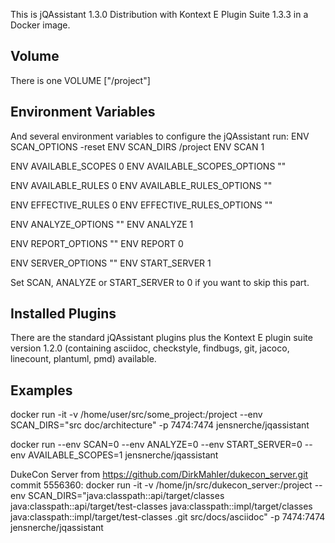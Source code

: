 This is jQAssistant 1.3.0 Distribution with Kontext E Plugin Suite 1.3.3 in a Docker image.

## Volume
There is one VOLUME ["/project"]

## Environment Variables
And several environment variables to configure the jQAssistant run:
ENV SCAN_OPTIONS -reset
ENV SCAN_DIRS /project
ENV SCAN 1

ENV AVAILABLE_SCOPES 0
ENV AVAILABLE_SCOPES_OPTIONS ""

ENV AVAILABLE_RULES 0
ENV AVAILABLE_RULES_OPTIONS ""

ENV EFFECTIVE_RULES 0
ENV EFFECTIVE_RULES_OPTIONS ""

ENV ANALYZE_OPTIONS ""
ENV ANALYZE 1

ENV REPORT_OPTIONS ""
ENV REPORT 0

ENV SERVER_OPTIONS ""
ENV START_SERVER 1

Set SCAN, ANALYZE or START_SERVER to 0 if you want to skip this part.

## Installed Plugins
There are the standard jQAssistant plugins plus the Kontext E plugin suite version 1.2.0 (containing asciidoc, checkstyle, findbugs, git, jacoco, linecount, plantuml, pmd) available.

## Examples

docker run -it -v /home/user/src/some_project:/project --env SCAN_DIRS="src doc/architecture" -p 7474:7474  jensnerche/jqassistant

docker run --env SCAN=0 --env ANALYZE=0 --env START_SERVER=0 --env AVAILABLE_SCOPES=1  jensnerche/jqassistant

DukeCon Server from https://github.com/DirkMahler/dukecon_server.git commit 5556360:
	docker run -it -v /home/jn/src/dukecon_server:/project --env SCAN_DIRS="java:classpath::api/target/classes java:classpath::api/target/test-classes java:classpath::impl/target/classes java:classpath::impl/target/test-classes .git src/docs/asciidoc" -p 7474:7474 jensnerche/jqassistant
